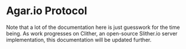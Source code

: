 # Agar.io Protocol



Note that a lot of the documentation here is just guesswork for the time being. As work progresses on Clither, an open-source Slither.io server implementation, this documentation will be updated further.